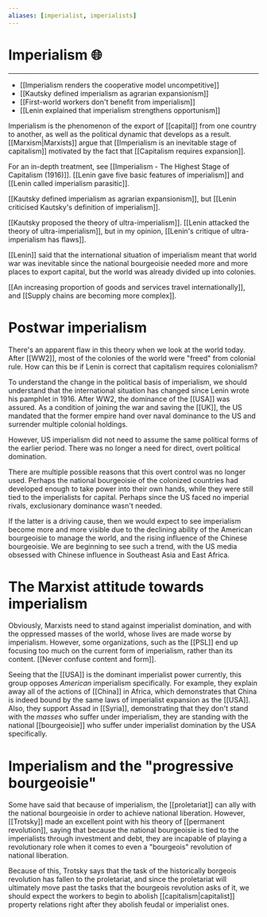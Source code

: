 ```yaml
---
aliases: [imperialist, imperialists]
---
```

# Imperialism 🌐
---
- [[Imperialism renders the cooperative model uncompetitive]]
- [[Kautsky defined imperialism as agrarian expansionism]]
- [[First-world workers don't benefit from imperialism]]
- [[Lenin explained that imperialism strengthens opportunism]]

Imperialism is the phenomenon of the export of [[capital]] from one country to another, as well as the political dynamic that develops as a result. [[Marxism|Marxists]] argue that [[Imperialism is an inevitable stage of capitalism]] motivated by the fact that [[Capitalism requires expansion]]. 

For an in-depth treatment, see [[Imperialism - The Highest Stage of Capitalism (1916)]]. [[Lenin gave five basic features of imperialism]] and [[Lenin called imperialism parasitic]]. 

[[Kautsky defined imperialism as agrarian expansionism]], but [[Lenin criticised Kautsky's definition of imperialism]]. 

[[Kautsky proposed the theory of ultra-imperialism]]. [[Lenin attacked the theory of ultra-imperialism]], but in my opinion, [[Lenin's critique of ultra-imperialism has flaws]]. 

[[Lenin]] said that the international situation of imperialism meant that world war was inevitable since the national bourgeoisie needed more and more places to export capital, but the world was already divided up into colonies. 

[[An increasing proportion of goods and services travel internationally]], and [[Supply chains are becoming more complex]]. 

# Postwar imperialism
There's an apparent flaw in this theory when we look at the world today. After [[WW2]], most of the colonies of the world were "freed" from colonial rule. How can this be if Lenin is correct that capitalism requires colonialism?

To understand the change in the political basis of imperialism, we should understand that the international situation has changed since Lenin wrote his pamphlet in 1916. After WW2, the dominance of the [[USA]] was assured. As a condition of joining the war and saving the [[UK]], the US mandated that the former empire hand over naval dominance to the US and surrender multiple colonial holdings. 

However, US imperialism did not need to assume the same political forms of the earlier period. There was no longer a need for direct, overt political domination. 

There are multiple possible reasons that this overt control was no longer used. Perhaps the national bourgeoisie of the colonized countries had developed enough to take power into their own hands, while they were still tied to the imperialists for capital. Perhaps since the US faced no imperial rivals, exclusionary dominance wasn't needed. 

If the latter is a driving cause, then we would expect to see imperialism become more and more visible due to the declining ability of the American bourgeoisie to manage the world, and the rising influence of the Chinese bourgeoisie. We are beginning to see such a trend, with the US media obsessed with Chinese influence in Southeast Asia and East Africa. 

# The Marxist attitude towards imperialism
Obviously, Marxists need to stand against imperialist domination, and with the oppressed masses of the world, whose lives are made worse by imperialism. However, some organizations, such as the [[PSL]] end up focusing too much on the current form of imperialism, rather than its content. [[Never confuse content and form]]. 

Seeing that the [[USA]] is the dominant imperialist power currently, this group opposes *American* imperialism specifically. For example, they explain away all of the actions of [[China]] in Africa, which demonstrates that China is indeed bound by the same laws of imperialist expansion as the [[USA]]. Also, they support Assad in [[Syria]], demonstrating that they don't stand with the *masses* who suffer under imperialism, they are standing with the national [[bourgeoisie]] who suffer under imperialist domination by the USA specifically. 

# Imperialism and the "progressive bourgeoisie"
Some have said that because of imperialism, the [[proletariat]] can ally with the national bourgeoisie in order to achieve national liberation. However, [[Trotsky]] made an excellent point with his theory of [[permanent revolution]], saying that because the national bourgeoisie is tied to the imperialists through investment and debt, they are incapable of playing a revolutionary role when it comes to even a "bourgeois" revolution of national liberation. 

Because of this, Trotsky says that the task of the historically borgeois revolution has fallen to the proletariat, and since the proletariat will ultimately move past the tasks that the bourgeois revolution asks of it, we should expect the workers to begin to abolish [[capitalism|capitalist]] property relations right after they abolish feudal or imperialist ones. 